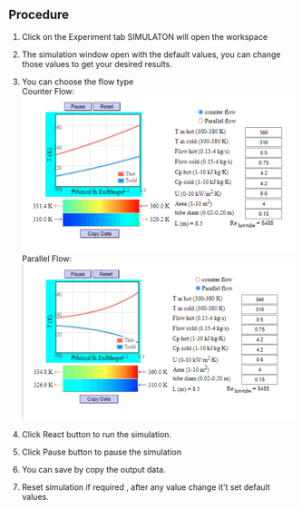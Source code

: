 ## Procedure


1. Click on the Experiment tab SIMULATON will open the workspace
                              
2. The simulation window open with the default values, you can change those values to get your desired results.

3. You can choose the flow type </br>
Counter Flow: </br>
<img src="images/exp2_1.png"  /></br>
Parallel Flow: </br>
<img src="images/exp2_2.png"  /> </br>

4. Click React button to run the simulation.
5. Click Pause button to pause the simulation                            
6. You can save by copy the output data. 
7. Reset simulation if required , after any value change it't set default values.             
                            
         
